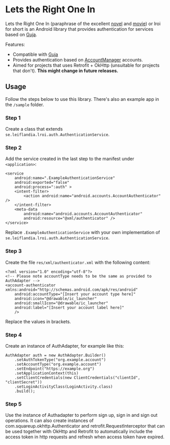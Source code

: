 # Lets the Right One In

Lets the Right One In (paraphrase of the excellent
  [novel](http://en.wikipedia.org/wiki/Let_the_Right_One_In_%28novel%29) and
  [movie](http://www.imdb.com/title/tt1139797/)) or lroi for short is an Android
  library that provides authentication for services based on [Guja](https://github.com/Wadpam/guja).

Features:

- Compatible with [Guja](https://github.com/Wadpam/guja)
- Provides authentication based on [AccountManager](http://developer.android.com/reference/android/accounts/AccountManager.html) accounts.
- Aimed for projects that uses Retrofit + OkHttp (unsuitable for projects that don't). __This might change in future releases.__


## Usage

Follow the steps below to use this library. There's also an example app in the `/sample` folder.

### Step 1

Create a class that extends `se.leiflandia.lroi.auth.AuthenticationService`.

### Step 2

Add the service created in the last step to the manifest under `<application>`:

```
<service
    android:name=".ExampleAuthenticationService"
    android:exported="false"
    android:process=":auth" >
    <intent-filter>
        <action android:name="android.accounts.AccountAuthenticator" />
    </intent-filter>
    <meta-data
        android:name="android.accounts.AccountAuthenticator"
        android:resource="@xml/authenticator" />
</service>
```

Replace `.ExampleAuthenticationService` with your own implementation of `se.leiflandia.lroi.auth.AuthenticationService`.


### Step 3

Create the file `res/xml/authenticator.xml` with the following content:

```
<?xml version="1.0" encoding="utf-8"?>
<!-- Please note accountType needs to be the same as provided to AuthAdapter -->
<account-authenticator xmlns:android="http://schemas.android.com/apk/res/android"
    android:accountType="[Insert your account type here]"
    android:icon="@drawable/ic_launcher"
    android:smallIcon="@drawable/ic_launcher"
    android:label="[Insert your account label here]"
    />
```

Replace the values in brackets.


### Step 4

Create an instance of AuthAdapter, for example like this:

```
AuthAdapter auth = new AuthAdapter.Builder()
    .setAuthTokenType("org.example.account")
    .setAccountType("org.example.account")
    .setEndpoint("https://example.org")
    .setApplicationContext(this)
    .setClientCredentials(new ClientCredentials("clientId", "clientSecret"))
    .setLoginActivityClass(LoginActivity.class)
    .build();
```
### Step 5

Use the instance of Authadapter to perform sign up, sign in and sign out operations. It can also create
instances of com.squareup.okhttp.Authenticator and retrofit.RequestInterceptor that can be used
together with OkHttp and Retrofit to automatically include the access token in http requests and refresh when access token have expired.
